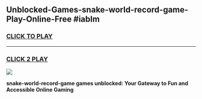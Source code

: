 
## Unblocked-Games-snake-world-record-game-Play-Online-Free #iablm
<h3>
<a href="https://us.freeplayer.one?title=snake-world-record-game&ref=10M">CLICK TO PLAY</a></h3>
<hr>

<h3>
<a href="https://us.freeplayer.one?title=snake-world-record-game&ref=10M">CLICK 2 PLAY</a>
  
</h3>

<a href="https://us.freeplayer.one?title=snake-world-record-game&ref=10M"><img src="https://clearcache.store/games.png"></a>


**snake-world-record-game games unblocked: Your Gateway to Fun and Accessible Online Gaming**

